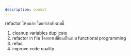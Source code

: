 ```yaml
---
description: commit
---
```


refactor ให้หนอ่ย โดยทำลำดับตามนี้
1. cleanup variables duplicate 
2. refactor in file โดยการเปลี่ยนเป็นแบบ functional programming
3. refac
3. improve code quality
